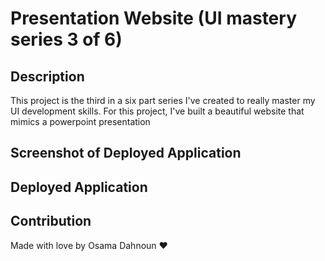 # Presentation Website (UI mastery series 3 of 6)

## Description

This project is the third in a six part series I've created to really master my UI development skills. For this project, I've built a beautiful website that mimics a powerpoint presentation

## Screenshot of Deployed Application

## Deployed Application

## Contribution

Made with love by Osama Dahnoun ❤️
